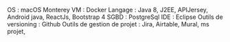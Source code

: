 OS : macOS Monterey
VM : Docker
Langage : Java 8, J2EE, APIJersey, Android java, ReactJs, Bootstrap 4 SGBD : PostgreSql
IDE : Eclipse
Outils de versioning : Github
Outils de gestion de projet : Jira, Airtable, Mural, ms projet,
